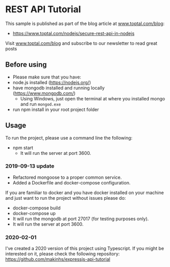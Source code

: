 # REST API Tutorial

This sample is published as part of the blog article at www.toptal.com/blog:

- https://www.toptal.com/nodejs/secure-rest-api-in-nodejs

Visit www.toptal.com/blog and subscribe to our newsletter to read great posts

## Before using

- Please make sure that you have:
 - node.js installed (https://nodejs.org/)
 - have mongodb installed and running locally (https://www.mongodb.com/)
   - Using Windows, just open the terminal at where you installed mongo and run `mongod.exe`
 - run npm install in your root project folder
## Usage

To run the project, please use a command line the following:
 - npm start
    - It will run the server at port 3600.


### 2019-09-13 update

- Refactored mongoose to a proper common service.
- Added a Dockerfile and docker-compose configuration.

If you are familiar to docker and you have docker installed on your machine and just want to run the project without issues please do:

 - docker-compose build
 - docker-compose up
 - It will run the mongodb at port 27017 (for testing purposes only).
 - It will run the server at port 3600.

### 2020-02-01

I've created a 2020 version of this project using Typescript. If you might be interested on it, please check the following repository: https://github.com/makinhs/expressjs-api-tutorial

